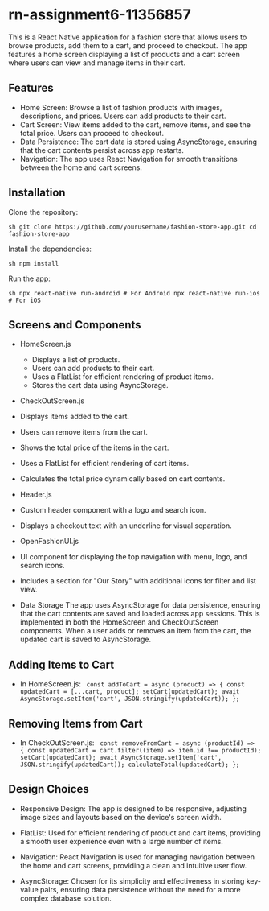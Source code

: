 # rn-assignment6-11356857

This is a React Native application for a fashion store that allows users to browse products, add them to a cart, and proceed to checkout. The app features a home screen displaying a list of products and a cart screen where users can view and manage items in their cart.

## Features
- Home Screen: Browse a list of fashion products with images, descriptions, and prices. Users can add products to their cart.
- Cart Screen: View items added to the cart, remove items, and see the total price. Users can proceed to checkout.
- Data Persistence: The cart data is stored using AsyncStorage, ensuring that the cart contents persist across app restarts.
- Navigation: The app uses React Navigation for smooth transitions between the home and cart screens.
  
## Installation
Clone the repository:

``sh
git clone https://github.com/yourusername/fashion-store-app.git
cd fashion-store-app
``

Install the dependencies:

``sh
npm install
``


Run the app:

``sh
npx react-native run-android # For Android
npx react-native run-ios # For iOS
``
## Screens and Components
- HomeScreen.js
  - Displays a list of products.
  - Users can add products to their cart.
  - Uses a FlatList for efficient rendering of product items.
  - Stores the cart data using AsyncStorage.
    
- CheckOutScreen.js
 - Displays items added to the cart.
 - Users can remove items from the cart.
 - Shows the total price of the items in the cart.
 - Uses a FlatList for efficient rendering of cart items.
 - Calculates the total price dynamically based on cart contents.
   
- Header.js
 - Custom header component with a logo and search icon.
 - Displays a checkout text with an underline for visual separation.
   
- OpenFashionUI.js
 - UI component for displaying the top navigation with menu, logo, and search icons.
 - Includes a section for "Our Story" with additional icons for filter and list view.
   
- Data Storage
The app uses AsyncStorage for data persistence, ensuring that the cart contents are saved and loaded across app sessions. This is implemented in both the HomeScreen and CheckOutScreen components. When a user adds or removes an item from the cart, the updated cart is saved to AsyncStorage.

## Adding Items to Cart
- In HomeScreen.js:
``
const addToCart = async (product) => {
  const updatedCart = [...cart, product];
  setCart(updatedCart);
  await AsyncStorage.setItem('cart', JSON.stringify(updatedCart));
};``
## Removing Items from Cart
- In CheckOutScreen.js:
``
const removeFromCart = async (productId) => {
  const updatedCart = cart.filter((item) => item.id !== productId);
  setCart(updatedCart);
  await AsyncStorage.setItem('cart', JSON.stringify(updatedCart));
  calculateTotal(updatedCart);
};``
## Design Choices
- Responsive Design: The app is designed to be responsive, adjusting image sizes and layouts based on the device's screen width.
  
- FlatList: Used for efficient rendering of product and cart items, providing a smooth user experience even with a large number of items.
  
- Navigation: React Navigation is used for managing navigation between the home and cart screens, providing a clean and intuitive user flow.
  
- AsyncStorage: Chosen for its simplicity and effectiveness in storing key-value pairs, ensuring data persistence without the need for a more complex database solution.
